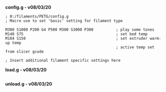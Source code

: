 **config.g - v08/03/20**
```g-code
; 0:/filaments/PETG/config.g
; Macro use to set 'basic' setting for filament type

M300 S1000 P200 G4 P500 M300 S3000 P300          ; play some tones
M140 S75                                         ; set bed temp
M104 S150                                        ; set extruder warm-up temp
                                                 ; active temp set from slicer gcode
 
; Insert additional filament specific settings here

```
**load.g - v08/03/20**
```g-code

```
**unload.g - v08/03/20**
```g-code

```
